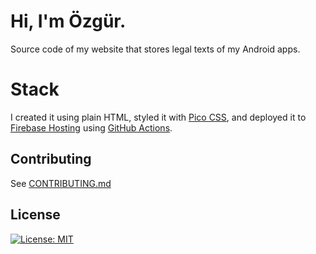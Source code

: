 # Hi, I'm Özgür.

Source code of my website that stores legal texts of my Android apps.

# Stack

I created it using plain HTML, styled it with [Pico CSS](https://picocss.com/), and deployed it to [Firebase Hosting](https://firebase.google.com/docs/hosting) using [GitHub Actions](https://github.com/features/actions).

## Contributing

See [CONTRIBUTING.md](https://github.com/ozgurg/ozgurgorgulu.com/blob/main/.github/CONTRIBUTING.md)

## License

[![License: MIT](https://img.shields.io/badge/License-MIT-yellow.svg)](https://github.com/ozgurg/ozgurgorgulu.com/blob/main/LICENSE)
